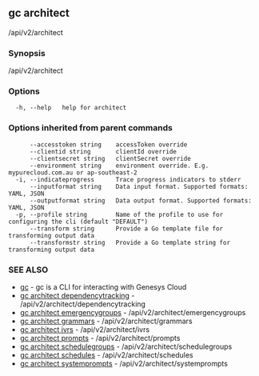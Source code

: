 ## gc architect

/api/v2/architect

### Synopsis

/api/v2/architect

### Options

```
  -h, --help   help for architect
```

### Options inherited from parent commands

```
      --accesstoken string    accessToken override
      --clientid string       clientId override
      --clientsecret string   clientSecret override
      --environment string    environment override. E.g. mypurecloud.com.au or ap-southeast-2
  -i, --indicateprogress      Trace progress indicators to stderr
      --inputformat string    Data input format. Supported formats: YAML, JSON
      --outputformat string   Data output format. Supported formats: YAML, JSON
  -p, --profile string        Name of the profile to use for configuring the cli (default "DEFAULT")
      --transform string      Provide a Go template file for transforming output data
      --transformstr string   Provide a Go template string for transforming output data
```

### SEE ALSO

* [gc](gc.html)	 - gc is a CLI for interacting with Genesys Cloud
* [gc architect dependencytracking](gc_architect_dependencytracking.html)	 - /api/v2/architect/dependencytracking
* [gc architect emergencygroups](gc_architect_emergencygroups.html)	 - /api/v2/architect/emergencygroups
* [gc architect grammars](gc_architect_grammars.html)	 - /api/v2/architect/grammars
* [gc architect ivrs](gc_architect_ivrs.html)	 - /api/v2/architect/ivrs
* [gc architect prompts](gc_architect_prompts.html)	 - /api/v2/architect/prompts
* [gc architect schedulegroups](gc_architect_schedulegroups.html)	 - /api/v2/architect/schedulegroups
* [gc architect schedules](gc_architect_schedules.html)	 - /api/v2/architect/schedules
* [gc architect systemprompts](gc_architect_systemprompts.html)	 - /api/v2/architect/systemprompts


